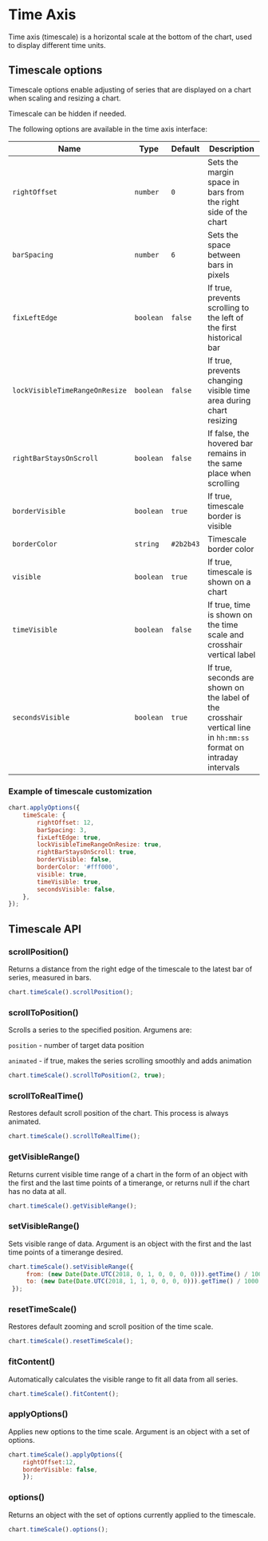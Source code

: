 # Time Axis

Time axis (timescale) is a horizontal scale at the bottom of the chart, used to display different time units.

## Timescale options

Timescale options enable adjusting of series that are displayed on a chart when scaling and resizing a chart.

Timescale can be hidden if needed.

The following options are available in the time axis interface:

|Name|Type|Default|Description|
|----------------------------|-------|-------|--|
|`rightOffset`|`number`|`0`|Sets the margin space in bars from the right side of the chart|
|`barSpacing`|`number`|`6`|Sets the space between bars in pixels|
|`fixLeftEdge`|`boolean`|`false`|If true, prevents scrolling to the left of the first historical bar|
|`lockVisibleTimeRangeOnResize`|`boolean`|`false`|If true, prevents changing visible time area during chart resizing|
|`rightBarStaysOnScroll`|`boolean`|`false`|If false, the hovered bar remains in the same place when scrolling|
|`borderVisible`|`boolean`|`true`|If true, timescale border is visible|
|`borderColor`|`string`|`#2b2b43`|Timescale border color|
|`visible`|`boolean`|`true`|If true, timescale is shown on a chart|
|`timeVisible`|`boolean`|`false`|If true, time is shown on the time scale and crosshair vertical label|
|`secondsVisible`|`boolean`|`true`|If true, seconds are shown on the label of the crosshair vertical line in `hh:mm:ss` format on intraday intervals|

### Example of timescale customization

```javascript
chart.applyOptions({
    timeScale: {
        rightOffset: 12,
        barSpacing: 3,
        fixLeftEdge: true,
        lockVisibleTimeRangeOnResize: true,
        rightBarStaysOnScroll: true,
        borderVisible: false,
        borderColor: '#fff000',
        visible: true,
        timeVisible: true,
        secondsVisible: false,
    },
});
```

## Timescale API

### scrollPosition()

Returns a distance from the right edge of the timescale to the latest bar of series, measured in bars.

```javascript
chart.timeScale().scrollPosition();
```

### scrollToPosition()

Scrolls a series to the specified position. Argumens are:

`position` - number of target data position

`animated` - if true, makes the series scrolling smoothly and adds animation

```javascript
chart.timeScale().scrollToPosition(2, true);
```

### scrollToRealTime()

Restores default scroll position of the chart. This process is always animated.

```javascript
chart.timeScale().scrollToRealTime();
```

### getVisibleRange()

Returns current visible time range of a chart in the form of an object with the first and the last time points of a timerange, or returns null if the chart has no data at all.

```javascript
chart.timeScale().getVisibleRange();
```

### setVisibleRange()

Sets visible range of data. Argument is an object with the first and the last time points of a timerange desired.

```javascript
chart.timeScale().setVisibleRange({
     from: (new Date(Date.UTC(2018, 0, 1, 0, 0, 0, 0))).getTime() / 1000,
     to: (new Date(Date.UTC(2018, 1, 1, 0, 0, 0, 0))).getTime() / 1000,
 });
```

### resetTimeScale()

Restores default zooming and scroll position of the time scale.

```javascript
chart.timeScale().resetTimeScale();
```

### fitContent()

Automatically calculates the visible range to fit all data from all series.

```javascript
chart.timeScale().fitContent();
```

### applyOptions()

Applies new options to the time scale. Argument is an object with a set of options.

```javascript
chart.timeScale().applyOptions({
    rightOffset:12,
    borderVisible: false,
    });
```

### options()

Returns an object with the set of options currently applied to the timescale.

```javascript
chart.timeScale().options();
```
